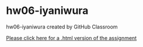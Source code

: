 # hw06-iyaniwura
hw06-iyaniwura created by GitHub Classroom



[Please click here for a .html version of the assignment](https://iyaniwura.github.io/hw5/Homework6.html)
